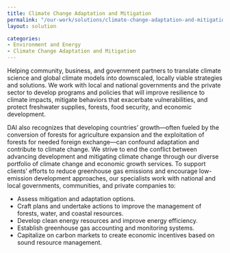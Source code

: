 ```yaml
---
title: Climate Change Adaptation and Mitigation
permalink: "/our-work/solutions/climate-change-adaptation-and-mitigation/"
layout: solution

categories:
- Environment and Energy
- Climate Change Adaptation and Mitigation
---
```


Helping community, business, and government partners to translate climate science and global climate models into downscaled, locally viable strategies and solutions. We work with local and national governments and the private sector to develop programs and policies that will improve resilience to climate impacts, mitigate behaviors that exacerbate vulnerabilities, and protect freshwater supplies, forests, food security, and economic development.

DAI also recognizes that developing countries’ growth—often fueled by the conversion of forests for agriculture expansion and the exploitation of forests for needed foreign exchange—can confound adaptation and contribute to climate change. We strive to end the conflict between advancing development and mitigating climate change through our diverse portfolio of climate change and economic growth services. To support clients’ efforts to reduce greenhouse gas emissions and encourage low-emission development approaches, our specialists work with national and local governments, communities, and private companies to:

* Assess mitigation and adaptation options.
* Craft plans and undertake actions to improve the management of forests, water, and coastal resources.
* Develop clean energy resources and improve energy efficiency.
* Establish greenhouse gas accounting and monitoring systems.
* Capitalize on carbon markets to create economic incentives based on sound resource management.
